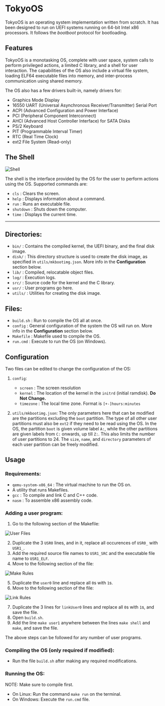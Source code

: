 # TokyoOS
TokyoOS is an operating system implementation written from scratch. It has been designed to run on UEFI systems running on 64-bit Intel x86 processors. It follows the *bootboot* protocol for bootloading.

## Features
TokyoOS is a monotasking OS, complete with user space, system calls to perform privileged actions, a limited C library, and a shell for user interaction. The capabilities of the OS also include a virtual file system, loading ELF64 executable files into memory, and inter-process communication using shared memory.

The OS also has a few drivers built-in, namely drivers for:
- Graphics Mode Display
- 16550 UART (Universal Asynchronous Receiver/Transmitter) Serial Port
- ACPI (Advanced Configuration and Power Interface)
- PCI (Peripheral Component Interconnect)
- AHCI (Advanced Host Controller Interface) for SATA Disks
- PS/2 Keyboard
- PIT (Programmable Interval Timer)
- RTC (Real Time Clock)
- ext2 File System (Read-only)

## The Shell
![Shell](https://i.imgur.com/NrG8dOE.png)

The shell is the interface provided by the OS for the user to perform actions using the OS. Supported commands are:
- `cls` : Clears the screen.
- `help` : Displays information about a command.
- `run` : Runs an executable file.
- `shutdown` : Shuts down the computer.
- `time` : Displays the current time.

---

## Directories:
- `bin/` : Contains the compiled kernel, the UEFI binary, and the final disk image.
- `disk/` : This directory structure is used to create the disk image, as specified in `utils/mkbootimg.json`. More info in the **Configuration** section below.
- `lib/` : Compiled, relocatable object files.
- `log/` : Execution logs.
- `src/` : Source code for the kernel and the C library.
- `usr/` : User programs go here.
- `utils/` : Utilities for creating the disk image.

## Files:
- `build.sh` : Run to compile the OS all at once.
- `config` : General configuration of the system the OS will run on. More info in the **Configuration** section below.
- `Makefile` : Makefile used to compile the OS.
- `run.cmd` : Execute to run the OS (on Windows).

## Configuration
Two files can be edited to change the configuration of the OS:
1. `config`:
   - `screen` : The screen resolution
   - `kernel` : The location of the kernel in the `initrd` (initial ramdisk). **Do Not Change.**
   - `timezone` : The local time zone. Format is `[+-]hours:minutes`

2. `utils/mkbootimg.json`: The only parameters here that can be modified are the partitions excluding the `boot` partition. The type of all other user partitions must also be `ext2` if they need to be read using the OS. In the OS, the partition `boot` is given volume label `A:`, while the other partitions are given labels from `C:` onwards, up till `Z:`. This also limits the number of user partitions to 24. The `size`, `name`, and `directory` parameters of each user partition can be freely modified.

## Usage
### Requirements:
- `qemu-system-x86_64` : The virtual machine to run the OS on.
- A utility that runs Makefiles.
- `gcc` : To compile and link C and C++ code.
- `nasm` : To assemble x86 assembly code.

### Adding a user program:
1. Go to the following section of the Makefile:

![User Files](https://i.imgur.com/Kg1wuik.png)

2. Duplicate the 3 `USR0` lines, and in it, replace all occurences of `USR0_` with `USR1_`.
3. Add the required source file names to `USR1_SRC` and the executable file name to `USR1_ELF`.
4. Move to the following section of the file:

![Make Rules](https://i.imgur.com/Qxv5elc.png)

5. Duplicate the `user0` line and replace all `0`s with `1`s.
6. Move to the following section of the file:

![Link Rules](https://i.imgur.com/vmxYimW.png?1)

7. Duplicate the 3 lines for `linkUser0` lines and replace all `0`s with `1`s, and save the file.
8. Open `build.sh`.
9. Add the line `make user1` anywhere between the lines `make shell` and `make`, and save the file. 

The above steps can be followed for any number of user programs.

### Compiling the OS (only required if modified):
- Run the file `build.sh` after making any required modifications.

### Running the OS:
NOTE: Make sure to compile first.
- On Linux: Run the command `make run` on the terminal.
- On Windows: Execute the `run.cmd` file.
